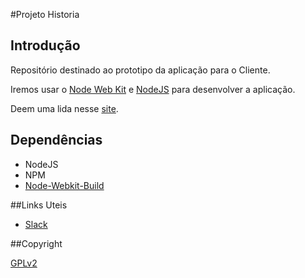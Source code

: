 #Projeto Historia


## Introdução

Repositório destinado ao prototipo da aplicação para o Cliente.

Iremos usar o [Node Web Kit](https://github.com/rogerwang/node-webkit) e [NodeJS](https://github.com/joyent/node) para desenvolver a aplicação.

Deem uma lida nesse [site](http://www.lullabot.com/blog/article/managing-projects-github).

## Dependências

* NodeJS
* NPM
* [Node-Webkit-Build](https://github.com/mllrsohn/node-webkit-builder)




##Links Uteis

* [Slack](https://projeto-historia.slack.com)


##Copyright

[GPLv2](http://www.gnu.org/licenses/gpl-2.0.html)
